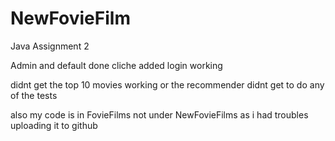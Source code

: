 # NewFovieFilm
Java Assignment 2

Admin and default done
cliche added
login working

didnt get the top 10 movies working or the recommender
didnt get to do any of the tests 


also my code is in FovieFilms not under NewFovieFilms as i had troubles uploading it to github
